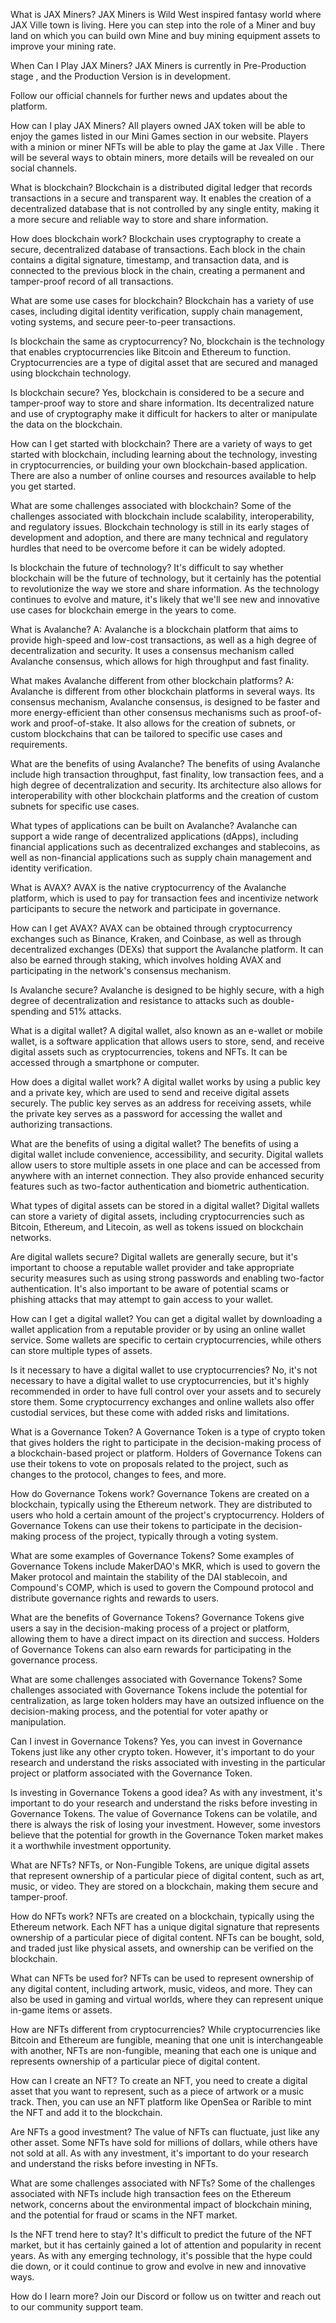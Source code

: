 What is JAX Miners?
JAX Miners is Wild West inspired fantasy world where JAX Ville town is living. Here you can step into the role of a Miner and buy land on which you can build own Mine and buy mining equipment assets to improve your mining rate.

When Can I Play JAX Miners?
JAX Miners  is currently in Pre-Production stage , and the Production Version is in development.

Follow our official channels for further news and updates about the platform.

How can I play JAX Miners?
All players owned JAX token will be able to enjoy the games listed in our Mini Games section in our website. 
Players with a minion or miner NFTs will be able to play the game at Jax Ville . There will be several ways to obtain miners, more details will be revealed on our social channels.

What is blockchain? 
Blockchain is a distributed digital ledger that records transactions in a secure and transparent way. It enables the creation of a decentralized database that is not controlled by any single entity, making it a more secure and reliable way to store and share information.

How does blockchain work? 
Blockchain uses cryptography to create a secure, decentralized database of transactions. Each block in the chain contains a digital signature, timestamp, and transaction data, and is connected to the previous block in the chain, creating a permanent and tamper-proof record of all transactions.

What are some use cases for blockchain? 
Blockchain has a variety of use cases, including digital identity verification, supply chain management, voting systems, and secure peer-to-peer transactions.

Is blockchain the same as cryptocurrency? 
No, blockchain is the technology that enables cryptocurrencies like Bitcoin and Ethereum to function. Cryptocurrencies are a type of digital asset that are secured and managed using blockchain technology.

Is blockchain secure? 
Yes, blockchain is considered to be a secure and tamper-proof way to store and share information. Its decentralized nature and use of cryptography make it difficult for hackers to alter or manipulate the data on the blockchain.

How can I get started with blockchain? 
There are a variety of ways to get started with blockchain, including learning about the technology, investing in cryptocurrencies, or building your own blockchain-based application. There are also a number of online courses and resources available to help you get started.

What are some challenges associated with blockchain? 
Some of the challenges associated with blockchain include scalability, interoperability, and regulatory issues. Blockchain technology is still in its early stages of development and adoption, and there are many technical and regulatory hurdles that need to be overcome before it can be widely adopted.

Is blockchain the future of technology? 
It's difficult to say whether blockchain will be the future of technology, but it certainly has the potential to revolutionize the way we store and share information. As the technology continues to evolve and mature, it's likely that we'll see new and innovative use cases for blockchain emerge in the years to come.

What is Avalanche? 
A: Avalanche is a blockchain platform that aims to provide high-speed and low-cost transactions, as well as a high degree of decentralization and security. It uses a consensus mechanism called Avalanche consensus, which allows for high throughput and fast finality.

What makes Avalanche different from other blockchain platforms? 
A: Avalanche is different from other blockchain platforms in several ways. Its consensus mechanism, Avalanche consensus, is designed to be faster and more energy-efficient than other consensus mechanisms such as proof-of-work and proof-of-stake. It also allows for the creation of subnets, or custom blockchains that can be tailored to specific use cases and requirements.


What are the benefits of using Avalanche? 
The benefits of using Avalanche include high transaction throughput, fast finality, low transaction fees, and a high degree of decentralization and security. Its architecture also allows for interoperability with other blockchain platforms and the creation of custom subnets for specific use cases.

What types of applications can be built on Avalanche? 
Avalanche can support a wide range of decentralized applications (dApps), including financial applications such as decentralized exchanges and stablecoins, as well as non-financial applications such as supply chain management and identity verification.

What is AVAX? 
AVAX is the native cryptocurrency of the Avalanche platform, which is used to pay for transaction fees and incentivize network participants to secure the network and participate in governance.

How can I get AVAX? 
AVAX can be obtained through cryptocurrency exchanges such as Binance, Kraken, and Coinbase, as well as through decentralized exchanges (DEXs) that support the Avalanche platform. It can also be earned through staking, which involves holding AVAX and participating in the network's consensus mechanism.

Is Avalanche secure? 
Avalanche is designed to be highly secure, with a high degree of decentralization and resistance to attacks such as double-spending and 51% attacks.

What is a digital wallet? 
A digital wallet, also known as an e-wallet or mobile wallet, is a software application that allows users to store, send, and receive digital assets such as cryptocurrencies, tokens and NFTs. It can be accessed through a smartphone or computer.

How does a digital wallet work? 
A digital wallet works by using a public key and a private key, which are used to send and receive digital assets securely. The public key serves as an address for receiving assets, while the private key serves as a password for accessing the wallet and authorizing transactions.

What are the benefits of using a digital wallet? 
The benefits of using a digital wallet include convenience, accessibility, and security. Digital wallets allow users to store multiple assets in one place and can be accessed from anywhere with an internet connection. They also provide enhanced security features such as two-factor authentication and biometric authentication.

What types of digital assets can be stored in a digital wallet? 
Digital wallets can store a variety of digital assets, including cryptocurrencies such as Bitcoin, Ethereum, and Litecoin, as well as tokens issued on blockchain networks.

Are digital wallets secure? 
Digital wallets are generally secure, but it's important to choose a reputable wallet provider and take appropriate security measures such as using strong passwords and enabling two-factor authentication. It's also important to be aware of potential scams or phishing attacks that may attempt to gain access to your wallet.

How can I get a digital wallet? 
You can get a digital wallet by downloading a wallet application from a reputable provider or by using an online wallet service. Some wallets are specific to certain cryptocurrencies, while others can store multiple types of assets.

Is it necessary to have a digital wallet to use cryptocurrencies? 
No, it's not necessary to have a digital wallet to use cryptocurrencies, but it's highly recommended in order to have full control over your assets and to securely store them. Some cryptocurrency exchanges and online wallets also offer custodial services, but these come with added risks and limitations.

What is a Governance Token? 
A Governance Token is a type of crypto token that gives holders the right to participate in the decision-making process of a blockchain-based project or platform. Holders of Governance Tokens can use their tokens to vote on proposals related to the project, such as changes to the protocol, changes to fees, and more.

How do Governance Tokens work? 
Governance Tokens are created on a blockchain, typically using the Ethereum network. They are distributed to users who hold a certain amount of the project's cryptocurrency. Holders of Governance Tokens can use their tokens to participate in the decision-making process of the project, typically through a voting system.

What are some examples of Governance Tokens? 
Some examples of Governance Tokens include MakerDAO's MKR, which is used to govern the Maker protocol and maintain the stability of the DAI stablecoin, and Compound's COMP, which is used to govern the Compound protocol and distribute governance rights and rewards to users.

What are the benefits of Governance Tokens? 
Governance Tokens give users a say in the decision-making process of a project or platform, allowing them to have a direct impact on its direction and success. Holders of Governance Tokens can also earn rewards for participating in the governance process.

What are some challenges associated with Governance Tokens? 
Some challenges associated with Governance Tokens include the potential for centralization, as large token holders may have an outsized influence on the decision-making process, and the potential for voter apathy or manipulation.

Can I invest in Governance Tokens? 
Yes, you can invest in Governance Tokens just like any other crypto token. However, it's important to do your research and understand the risks associated with investing in the particular project or platform associated with the Governance Token.

Is investing in Governance Tokens a good idea? 
As with any investment, it's important to do your research and understand the risks before investing in Governance Tokens. The value of Governance Tokens can be volatile, and there is always the risk of losing your investment. However, some investors believe that the potential for growth in the Governance Token market makes it a worthwhile investment opportunity.

What are NFTs? 
NFTs, or Non-Fungible Tokens, are unique digital assets that represent ownership of a particular piece of digital content, such as art, music, or video. They are stored on a blockchain, making them secure and tamper-proof.

How do NFTs work? 
NFTs are created on a blockchain, typically using the Ethereum network. Each NFT has a unique digital signature that represents ownership of a particular piece of digital content. NFTs can be bought, sold, and traded just like physical assets, and ownership can be verified on the blockchain.

What can NFTs be used for? 
NFTs can be used to represent ownership of any digital content, including artwork, music, videos, and more. They can also be used in gaming and virtual worlds, where they can represent unique in-game items or assets.

How are NFTs different from cryptocurrencies? 
While cryptocurrencies like Bitcoin and Ethereum are fungible, meaning that one unit is interchangeable with another, NFTs are non-fungible, meaning that each one is unique and represents ownership of a particular piece of digital content.

How can I create an NFT? 
To create an NFT, you need to create a digital asset that you want to represent, such as a piece of artwork or a music track. Then, you can use an NFT platform like OpenSea or Rarible to mint the NFT and add it to the blockchain.

Are NFTs a good investment? 
The value of NFTs can fluctuate, just like any other asset. Some NFTs have sold for millions of dollars, while others have not sold at all. As with any investment, it's important to do your research and understand the risks before investing in NFTs.

What are some challenges associated with NFTs? 
Some of the challenges associated with NFTs include high transaction fees on the Ethereum network, concerns about the environmental impact of blockchain mining, and the potential for fraud or scams in the NFT market.

Is the NFT trend here to stay? 
It's difficult to predict the future of the NFT market, but it has certainly gained a lot of attention and popularity in recent years. As with any emerging technology, it's possible that the hype could die down, or it could continue to grow and evolve in new and innovative ways.

How do I learn more?
Join our Discord or follow us on twitter and reach out to our community support team.
